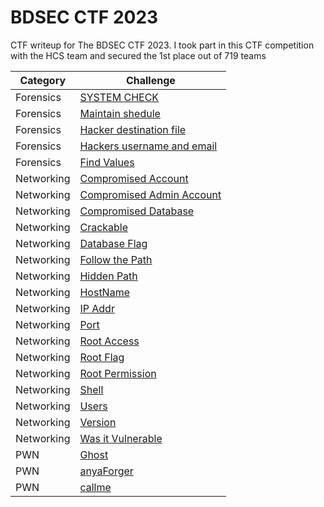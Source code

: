 # BDSEC CTF 2023
CTF writeup for The BDSEC CTF 2023. I took part in this CTF competition with the HCS team and secured the 1st place out of 719 teams

| Category | Challenge |
| --- | --- |
| Forensics | [SYSTEM CHECK](/BDSec%20CTF%202023/SYSTEM%20CHECK/)
| Forensics | [Maintain shedule](/BDSec%20CTF%202023/Maintain%20shedule/)
| Forensics | [Hacker destination file](/BDSec%20CTF%202023/Hacker%20destination%20file/)
| Forensics | [Hackers username and email](/BDSec%20CTF%202023/Hackers%20username%20and%20email/)
| Forensics | [Find Values](/BDSec%20CTF%202023/Find%20Values/)
| Networking | [Compromised Account](/BDSec%20CTF%202023/Compromised%20Account/)
| Networking | [Compromised Admin Account](/BDSec%20CTF%202023/Compromised%20Admin%20Account/)
| Networking | [Compromised Database](/BDSec%20CTF%202023/Compromised%20Database/)
| Networking | [Crackable](/BDSec%20CTF%202023/Crackable/)
| Networking | [Database Flag](/BDSec%20CTF%202023/Database%20Flag/)
| Networking | [Follow the Path](/BDSec%20CTF%202023/Follow%20the%20Path/)
| Networking | [Hidden Path](/BDSec%20CTF%202023/Hidden%20Path)
| Networking | [HostName](/BDSec%20CTF%202023/HostName/)
| Networking | [IP Addr](/BDSec%20CTF%202023/IP%20Addr/)
| Networking | [Port](/BDSec%20CTF%202023/Port/)
| Networking | [Root Access](/BDSec%20CTF%202023/Root%20Access)
| Networking | [Root Flag](/BDSec%20CTF%202023/Root%20Flag/)
| Networking | [Root Permission](/BDSec%20CTF%202023/Root%20Permission/)
| Networking | [Shell](/BDSec%20CTF%202023/Shell/)
| Networking | [Users](/BDSec%20CTF%202023/Users/)
| Networking | [Version](/BDSec%20CTF%202023/Version/)
| Networking | [Was it Vulnerable](/BDSec%20CTF%202023/Was%20it%20Vulnerable/)
| PWN | [Ghost](/BDSec%20CTF%202023/Ghost/)
| PWN | [anyaForger](/BDSec%20CTF%202023/anyaForger/)
| PWN | [callme](/BDSec%20CTF%202023/callme/)
